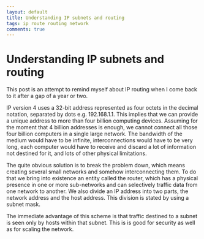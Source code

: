 ```yaml
---
layout: default
title: Understanding IP subnets and routing
tags: ip route routing network
comments: true
---
```

# Understanding IP subnets and routing

This post is an attempt to remind myself about IP routing when I come back to it after a gap of a year or two.

IP version 4 uses a 32-bit address represented as four octets in the decimal notation, separated by dots e.g. 192.168.1.1. This implies that we can provide a unique address to more than four billion computing devices. Assuming for the moment that 4 billion addresses is enough, we cannot connect all those four billion computers in a single large network. The bandwidth of the medium would have to be infinite, interconnections would have to be very long, each computer would have to receive and discard a lot of information not destined for it, and lots of other physical limitations.

The quite obvious solution is to break the problem down, which means creating several small networks and somehow interconnecting them. To do that we bring into existence an entity called the router, which has a physical presence in one or more sub-networks and can selectively traffic data from one network to another. We also divide an IP address into two parts, the network address and the host address. This division is stated by using a subnet mask.

The immediate advantage of this scheme is that traffic destined to a subnet is seen only by hosts within that subnet. This is is good for security as well as for scaling the network.
